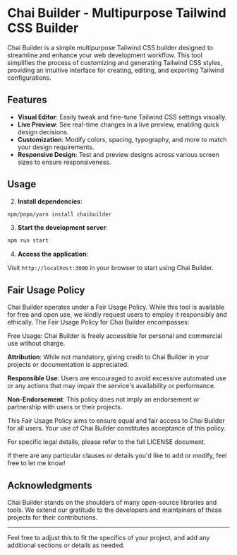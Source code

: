 # Chai Builder - Multipurpose Tailwind CSS Builder

Chai Builder is a simple  multipurpose Tailwind CSS builder designed to streamline and enhance your web development workflow. This tool simplifies the process of customizing and generating Tailwind CSS styles, providing an intuitive interface for creating, editing, and exporting Tailwind configurations.

## Features

- **Visual Editor**: Easily tweak and fine-tune Tailwind CSS settings visually.
- **Live Preview**: See real-time changes in a live preview, enabling quick design decisions.
- **Customization**: Modify colors, spacing, typography, and more to match your design requirements.
- **Responsive Design**: Test and preview designs across various screen sizes to ensure responsiveness.


## Usage

2. **Install dependencies**:

```bash
npm/pnpm/yarn install chaibuilder
```

3. **Start the development server**:

```bash
npm run start
```

4. **Access the application**:

Visit `http://localhost:3000` in your browser to start using Chai Builder.

## Fair Usage Policy
Chai Builder operates under a Fair Usage Policy. While this tool is available for free and open use, we kindly request users to employ it responsibly and ethically. The Fair Usage Policy for Chai Builder encompasses:

Free Usage: Chai Builder is freely accessible for personal and commercial use without charge.

**Attribution**: While not mandatory, giving credit to Chai Builder in your projects or documentation is appreciated.

**Responsible Use**: Users are encouraged to avoid excessive automated use or any actions that may impair the service's availability or performance.

**Non-Endorsement**: This policy does not imply an endorsement or partnership with users or their projects.

This Fair Usage Policy aims to ensure equal and fair access to Chai Builder for all users. Your use of Chai Builder constitutes acceptance of this policy.

For specific legal details, please refer to the full LICENSE document.

If there are any particular clauses or details you'd like to add or modify, feel free to let me know!


## Acknowledgments

Chai Builder stands on the shoulders of many open-source libraries and tools. We extend our gratitude to the developers and maintainers of these projects for their contributions.

---

Feel free to adjust this to fit the specifics of your project, and add any additional sections or details as needed.